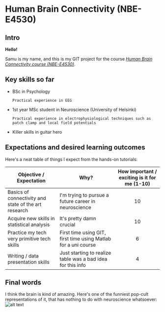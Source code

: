 # Human Brain Connectivity (NBE-E4530)

## Intro

**Hello!**

Samu is my name, and this is my GIT project for the course *[Human Brain Connectivity course (NBE-E4530)](https://mycourses.aalto.fi/course/view.php?id=19534)*.

## Key skills so far

* BSc in Psychology

      Practical experience in EEG

* 1st year MSc student in Neuroscience (University of Helsinki)

      Practical experience in electrophysiological techniques such as patch clamp and local field potentials

* Killer skills in guitar hero


## Expectations and desired learning outcomes

Here's a neat table of things I expect from the hands-on tutorials:

Objective / Expectation | Why? | How important / exciting is it for me (1-10)
 --- | --------- | :-----: |
 Basics of connectivity and state of the art research | I'm trying to pursue a future career in neuroscience | 10 |
 Acquire new skills in statistical analysis | It's pretty damn crucial | 10 |
 Practice my tech very primitive tech skills | First time using GIT, first time using Matlab for a uni course | 6 |
 Writing / data presentation skills | Just starting to realize table was a bad idea for this info | 4 |
 
 ## Final words
 
 I think the brain is kind of amazing. Here's one of the funniest pop-cult representations of it, that has nothing to do with neuroscience whatsoever:
 ![alt text](https://massappeal.com/wp-content/uploads/brain-lite.jpg "Brain from Lil Dicky - Pillow talking")
